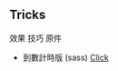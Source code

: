 ## Tricks
效果 技巧 原件

- 到數計時版 (sass)
    [Click](https://kenyeh.github.io/collection/tricks/dashboard-countdown)
